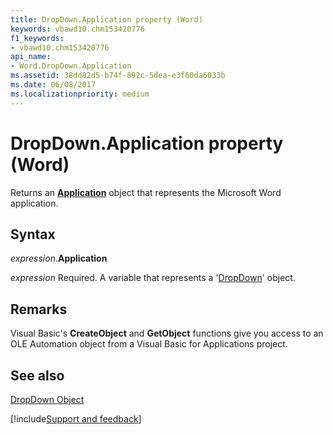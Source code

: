 ```yaml
---
title: DropDown.Application property (Word)
keywords: vbawd10.chm153420776
f1_keywords:
- vbawd10.chm153420776
api_name:
- Word.DropDown.Application
ms.assetid: 38dd82d5-b74f-892c-5dea-e3f60da6033b
ms.date: 06/08/2017
ms.localizationpriority: medium
---
```



# DropDown.Application property (Word)

Returns an **[Application](Word.Application.md)** object that represents the Microsoft Word application.


## Syntax

_expression_.**Application**

_expression_ Required. A variable that represents a '[DropDown](Word.DropDown.md)' object.


## Remarks

Visual Basic's **CreateObject** and **GetObject** functions give you access to an OLE Automation object from a Visual Basic for Applications project.


## See also


[DropDown Object](Word.DropDown.md)

[!include[Support and feedback](~/includes/feedback-boilerplate.md)]